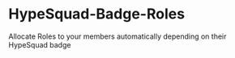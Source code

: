 # HypeSquad-Badge-Roles
Allocate Roles to your members automatically depending on their HypeSquad badge
